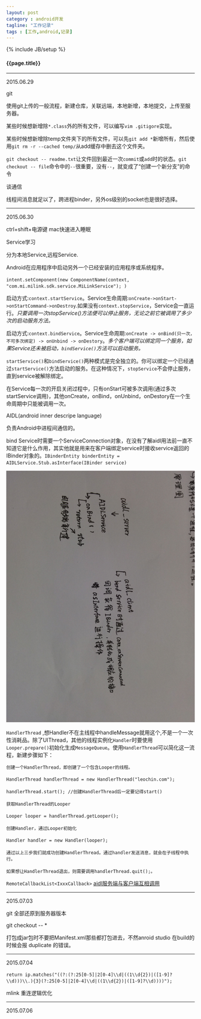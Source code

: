 ```yaml
---
layout: post
category : android开发
tagline: "工作记录"
tags : [工作,android,记录]
---
```

{% include JB/setup %}

<h4>{{page.title}}</h4>

---

2015.06.29

git

使用git上传的一般流程，新建仓库，关联远端，本地新增，本地提交，上传至服务器。

某些时候想新增除`*.class`外的所有文件，可以编写`vim .gitigore`实现。

某些时候想新增除temp文件夹下的所有文件，可以先`git add *`新增所有，然后使用`git rm -r --cached temp/`从add缓存中删去这个文件夹。

`git checkout -- readme.txt`让文件回到最近一次`commit`或`add`时的状态。`git checkout -- file`命令中的`--`很重要，没有`--`，就变成了“创建一个新分支”的命令

谈通信

线程间消息就足以了，跨进程binder，另外os级别的socket也是很好选择。

----

2015.06.30

ctrl+shift+电源键 mac快速进入睡眠

Service学习

分为本地Service,远程Service.

Android在应用程序中启动另外一个已经安装的应用程序或系统程序。

`intent.setComponent(new ComponentName(context, "com.mi.milink.sdk.service.MiLinkService"); )`

启动方式:`context.startService`。Service生命周期:`onCreate->onStart->onStartCommand->onDestroy`.如果没有`context.stopService`，Service会一直运行。*只要调用一次stopService()方法便可以停止服务，无论之前它被调用了多少次的启动服务方法。*

启动方式:`context.bindService`。Service生命周期:`onCreate -> onBind(只一次，不可多次绑定) -> onUnbind -> onDestory`。*多个客户端可以绑定同一个服务，如果Service还未被启动，`bindService()`方法可以启动服务。*

`startService()`和`bindService()`两种模式是完全独立的。你可以绑定一个已经通过`startService()`方法启动的服务。在这种情况下，`stopService`不会停止服务，直到service被解除绑定。 

在Service每一次的开启关闭过程中，只有onStart可被多次调用(通过多次startService调用)，其他onCreate，onBind，onUnbind，onDestory在一个生命周期中只能被调用一次。


AIDL(android inner descripe language)

负责Android中进程间通信的。

bind Service时需要一个ServiceConnection对象，在没有了解aidl用法前一直不知道它是什么作用，其实他就是用来在客户端绑定service时接收service返回的IBinder对象的。`IBinderEntity binderEntity = AIDLService.Stub.asInterface(IBinder service)`

![android使用aidl通信流程图](/img/android使用aidl通信流程图.jpg)

`HandlerThread` ,想Handler不在主线程中handleMessage就用这个,不是一个一次性消耗品。除了UIThread，其他的线程实例化`Handler`时要使用`Looper.prepare()`初始化生成`MessageQueue`。使用`HandlerThread`可以简化这一流程，新建步骤如下：


    创建一个HandlerThread，即创建了一个包含Looper的线程。
    
    HandlerThread handlerThread = new HandlerThread("leochin.com");
    
    handlerThread.start(); //创建HandlerThread后一定要记得start()
    
    获取HandlerThread的Looper
    
    Looper looper = handlerThread.getLooper();
    
    创建Handler，通过Looper初始化
    
    Handler handler = new Handler(looper);
    
    通过以上三步我们就成功创建HandlerThread。通过handler发送消息，就会在子线程中执行。
    
    如果想让HandlerThread退出，则需要调用handlerThread.quit();。

`RemoteCallbackList<IxxxCallback>` [aidl服务端与客户端互相调用](http://www.cnblogs.com/keis/archive/2011/05/13/2045673.html)

---

2015.07.03

git 全部还原到服务器版本

git checkout -- *

打包成jar包时不要把Manifest.xml那些都打包进去，不然anroid studio 在build的时候会报 duplicate 的错误。

---

2015.07.04

`return ip.matches("((?:(?:25[0-5]|2[0-4]\\d|((1\\d{2})|([1-9]?\\d)))\\.){3}(?:25[0-5]|2[0-4]\\d|((1\\d{2})|([1-9]?\\d))))");`

mlink 重连逻辑优化

---

2015.07.06


